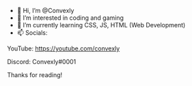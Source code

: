 - 👋 Hi, I’m @Convexly
- 👀 I’m interested in coding and gaming
- 🌱 I’m currently learning CSS, JS, HTML (Web Development)
- 📫 Socials:

YouTube: https://youtube.com/convexly

Discord: Convexly#0001

Thanks for reading!
